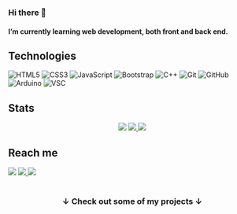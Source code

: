 ### Hi there 👋 <br>
#### I’m currently learning web development, both front and back end.

##  Technologies


![HTML5](https://img.shields.io/badge/HTML5-E34F26?style=for-the-badge&logo=html5&logoColor=white)
![CSS3](https://img.shields.io/badge/CSS3-1572B6?style=for-the-badge&logo=css3&logoColor=white)
![JavaScript](https://img.shields.io/badge/JavaScript-323330?style=for-the-badge&logo=javascript&logoColor=F7DF1E)
![Bootstrap](https://img.shields.io/badge/Bootstrap-563D7C?style=for-the-badge&logo=bootstrap&logoColor=white)
![C++](https://img.shields.io/badge/C%2B%2B-00599C?style=for-the-badge&logo=c%2B%2B&logoColor=white)
![Git](https://img.shields.io/badge/GIT-E44C30?style=for-the-badge&logo=git&logoColor=white)
![GitHub]( 	https://img.shields.io/badge/GitHub-100000?style=for-the-badge&logo=github&logoColor=white)
![Arduino](https://img.shields.io/badge/Arduino-00979D?style=for-the-badge&logo=Arduino&logoColor=white)
![VSC]( 	https://img.shields.io/badge/Visual_Studio_Code-0078D4?style=for-the-badge&logo=visual%20studio%20code&logoColor=white)


## Stats
<p align="center">
 <img src="https://github-profile-summary-cards.vercel.app/api/cards/profile-details?username=Vincenzo117&theme=dracula&hide_border=true" />
 <a href="https://github-readme-stats.vercel.app/api?username=Vincenzo117&show_icons=true&theme=synthwave&include_all_commits=true" target="_blank">
  <img src="https://github-readme-stats.vercel.app/api?username=Vincenzo117&show_icons=true&theme=synthwave&include_all_commits=true" />
 </a>
 <a href="https://github-readme-streak-stats.herokuapp.com/?user=Vincenzo117&theme=synthwave" target="_blank">
  <img  src="https://github-readme-streak-stats.herokuapp.com/?user=Vincenzo117&theme=synthwave" /> 
 </a> 
</p>



 ## Reach me  <br>
 <a href='mailto: vincenzocasconedev@gmail.com'>	<img src='https://img.shields.io/badge/Gmail-D14836?style=for-the-badge&logo=gmail&logoColor=white'></a> 
 <a href='https://www.linkedin.com/in/vincenzo-cascone-570562231/'> <img src='https://img.shields.io/badge/LinkedIn-0077B5?style=for-the-badge&logo=linkedin&logoColor=white'> </a>
 <a href='https://github.com/Vincenzo117'> <img src='https://img.shields.io/badge/GitHub-100000?style=for-the-badge&logo=github&logoColor=white'> </a>
<br> <br>
<h3 align="center">&darr; Check out some of my projects &darr; </h3>

<!--
![Visitor Badge](https://visitor-badge.laobi.icu/badge?page_id=Vincenzo117)


**Vincenzo117/Vincenzo117** is a ✨ _special_ ✨ repository because its `README.md` (this file) appears on your GitHub profile.

Here are some ideas to get you started:

- 🔭 I’m currently working on ...
- 🌱 I’m currently learning ...
- 👯 I’m looking to collaborate on ...
- 🤔 I’m looking for help with ...
- 💬 Ask me about ...
- 📫 How to reach me: ...
- 😄 Pronouns: ...
- ⚡ Fun fact: ...
-->
